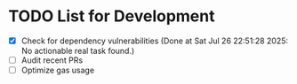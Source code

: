 # TODO List for Development

- [x] Check for dependency vulnerabilities  (Done at Sat Jul 26 22:51:28 2025: No actionable real task found.)
- [ ] Audit recent PRs
- [ ] Optimize gas usage